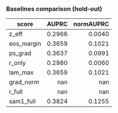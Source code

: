 ### Baselines comparison (hold-out)

| score | AUPRC | normAUPRC |
|---|---:|---:|
| z_eff | 0.2966 | 0.0040 |
| eos_margin | 0.3659 | 0.1021 |
| ps_grad | 0.3637 | 0.0991 |
| r_only | 0.2980 | 0.0060 |
| lam_max | 0.3659 | 0.1021 |
| grad_norm | nan | nan |
| r_full | nan | nan |
| sam1_full | 0.3824 | 0.1255 |